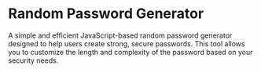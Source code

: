 # Random Password Generator
A simple and efficient JavaScript-based random password generator designed to help users create strong, secure passwords. This tool allows you to customize the length and complexity of the password based on your security needs.
